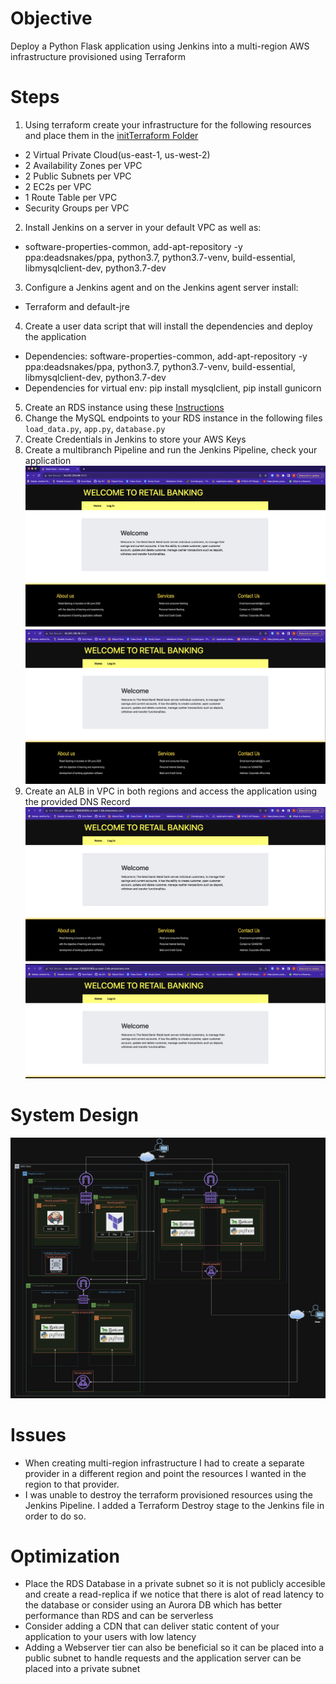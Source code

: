 # Objective

Deploy a Python Flask application using Jenkins into a multi-region AWS infrastructure provisioned using Terraform

# Steps
1. Using terraform create your infrastructure for the following resources and place them in the [initTerraform Folder](initTerraform/)
- 2 Virtual Private Cloud(us-east-1, us-west-2)
- 2 Availability Zones per VPC
- 2 Public Subnets per VPC
- 2 EC2s per VPC
- 1 Route Table per VPC
- Security Groups per VPC
2. Install Jenkins on a server in your default VPC as well as:
- software-properties-common, add-apt-repository -y ppa:deadsnakes/ppa, python3.7, python3.7-venv, build-essential, libmysqlclient-dev, python3.7-dev
3. Configure a Jenkins agent and on the Jenkins agent server install:
- Terraform and default-jre
4. Create a user data script that will install the dependencies and deploy the application
- Dependencies: software-properties-common, add-apt-repository -y ppa:deadsnakes/ppa, python3.7, python3.7-venv, build-essential, libmysqlclient-dev, python3.7-dev
- Dependencies for virtual env: pip install mysqlclient, pip install gunicorn
5. Create an RDS instance using these [Instructions](https://scribehow.com/shared/How_to_Create_an_AWS_RDS_Database__zqPZ-jdRTHqiOGdhjMI8Zw)
6. Change the MySQL endpoints to your RDS instance in the following files `load_data.py`, `app.py`, `database.py`
7. Create Credentials in Jenkins to store your AWS Keys
8. Create a multibranch Pipeline and run the Jenkins Pipeline, check your application
![App-east](screenshots/Screenshot%202023-10-31%20at%2012.45.43%20PM.png)
![App-west](screenshots/Screenshot%202023-10-31%20at%2012.45.55%20PM.png)
9. Create an ALB in VPC in both regions and access the application using the provided DNS Record
![App-east](screenshots/Screenshot%202023-10-31%20at%2011.59.29%20AM.png)
![App-west](screenshots/Screenshot%202023-10-31%20at%2011.59.09%20AM.png)


# System Design

![Design](screenshots/Deployment6Diagram.png)

# Issues
- When creating multi-region infrastructure I had to create a separate provider in a different region and point the resources I wanted in the region to that provider.
- I was unable to destroy the terraform provisioned resources using the Jenkins Pipeline. I added a Terraform Destroy stage to the Jenkins file in order to do so.

# Optimization
- Place the RDS Database in a private subnet so it is not publicly accesible and create a read-replica if we notice that there is alot of read latency to the database or consider using an Aurora DB which has better performance than RDS and can be serverless
- Consider adding a CDN that can deliver static content of your application to your users with low latency
- Adding a Webserver tier can also be beneficial so it can be placed into a public subnet to handle requests and the application server can be placed into a private subnet
